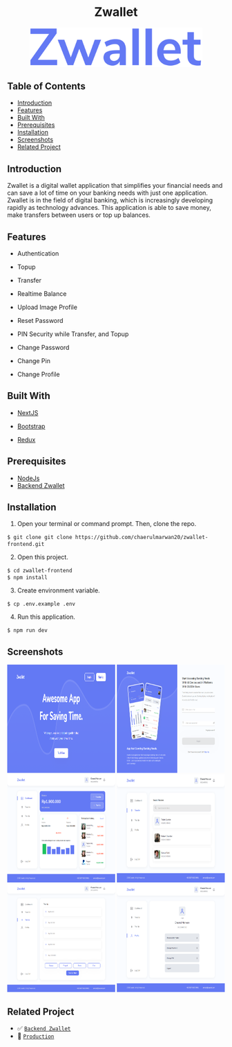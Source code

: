 <h1 align="center">Zwallet</h1>
<p align="center">
  <a href="https://zwallet-banking.vercel.app/" target="_blank"><img src="./public/images/Zwallet.png" width="400" alt="Zwallet" border="0" /></a>
</p>

## Table of Contents

- [Introduction](#introduction)
- [Features](#features)
- [Built With](#built-with)
- [Prerequisites](#prerequisites)
- [Installation](#installation)
- [Screenshots](#screenshots)
- [Related Project](#related-project)

## Introduction

Zwallet is a digital wallet application that simplifies your financial needs and can save a lot of time on your banking needs with just one application. Zwallet is in the field of digital banking, which is increasingly developing rapidly as technology advances. This application is able to save money, make transfers between users or top up balances.

## Features

- Authentication

- Topup

- Transfer

- Realtime Balance

- Upload Image Profile

- Reset Password

- PIN Security while Transfer, and Topup

- Change Password

- Change Pin

- Change Profile

## Built With

- [NextJS](https://nextjs.org/)

- [Bootstrap](https://getbootstrap.com/)

- [Redux](https://redux.js.org/)

## Prerequisites

- [NodeJs](https://nodejs.org/en/download/)
- [Backend Zwallet](https://github.com/chaerulmarwan20/zwallet-backend)

## Installation

1. Open your terminal or command prompt. Then, clone the repo.

```
$ git clone git clone https://github.com/chaerulmarwan20/zwallet-frontend.git
```

2. Open this project.

```
$ cd zwallet-frontend
$ npm install
```

3. Create environment variable.

```
$ cp .env.example .env
```

4. Run this application.

```
$ npm run dev
```

## Screenshots

<p align="center">
  <span>
    <img width="250" height="250" src="./public/images/Zwallet-Landing.png">   
    <img width="250" height="250" src="./public/images/Zwallet-Login.png">   
    <img width="250" height="250" src="./public/images/Zwallet-Dashboard.png">   
    <img width="250" height="250" src="./public/images/Zwallet-Transfer.png">
    <img width="250" height="250" src="./public/images/Zwallet-Top-Up.png">   
    <img width="250" height="250" src="./public/images/Zwallet-Profile.png">
  </span>
</p>

## Related Project

- :white_check_mark: [`Backend Zwallet`](https://github.com/chaerulmarwan20/zwallet-backend)
- :rocket: [`Production`](https://zwallet-banking.vercel.app/)
